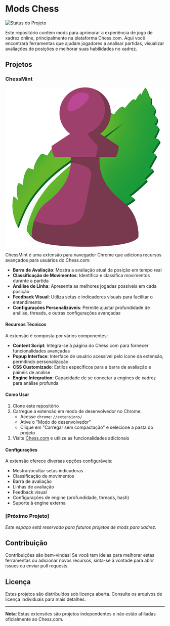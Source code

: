 # Mods Chess

![Status do Projeto](https://img.shields.io/badge/Status-Projeto%20Pausado-orange)

Este repositório contém mods para aprimorar a experiência de jogo de xadrez online, principalmente na plataforma Chess.com. Aqui você encontrará ferramentas que ajudam jogadores a analisar partidas, visualizar avaliações de posições e melhorar suas habilidades no xadrez.

## Projetos

### ChessMint

![ChessMint Logo](/ChessMint/img/logo-big.png)

ChessMint é uma extensão para navegador Chrome que adiciona recursos avançados para usuários do Chess.com:

- **Barra de Avaliação**: Mostra a avaliação atual da posição em tempo real
- **Classificação de Movimentos**: Identifica e classifica movimentos durante a partida
- **Análise de Linha**: Apresenta as melhores jogadas possíveis em cada posição
- **Feedback Visual**: Utiliza setas e indicadores visuais para facilitar o entendimento
- **Configurações Personalizáveis**: Permite ajustar profundidade de análise, threads, e outras configurações avançadas

#### Recursos Técnicos

A extensão é composta por vários componentes:

- **Content Script**: Integra-se à página do Chess.com para fornecer funcionalidades avançadas
- **Popup Interface**: Interface de usuário acessível pelo ícone da extensão, permitindo personalização
- **CSS Customizado**: Estilos específicos para a barra de avaliação e painéis de análise
- **Engine Integration**: Capacidade de se conectar a engines de xadrez para análise profunda

#### Como Usar

1. Clone este repositório
2. Carregue a extensão em modo de desenvolvedor no Chrome:
   - Acesse `chrome://extensions/`
   - Ative o "Modo do desenvolvedor"
   - Clique em "Carregar sem compactação" e selecione a pasta do projeto
3. Visite [Chess.com](https://www.chess.com) e utilize as funcionalidades adicionais

#### Configurações

A extensão oferece diversas opções configuráveis:
- Mostrar/ocultar setas indicadoras
- Classificação de movimentos
- Barra de avaliação
- Linhas de avaliação
- Feedback visual
- Configurações de engine (profundidade, threads, hash)
- Suporte à engine externa

### [Próximo Projeto]

*Este espaço está reservado para futuros projetos de mods para xadrez.*

## Contribuição

Contribuições são bem-vindas! Se você tem ideias para melhorar estas ferramentas ou adicionar novos recursos, sinta-se à vontade para abrir issues ou enviar pull requests.

## Licença

Estes projetos são distribuídos sob licença aberta. Consulte os arquivos de licença individuais para mais detalhes.

---

**Nota**: Estas extensões são projetos independentes e não estão afiliadas oficialmente ao Chess.com. 